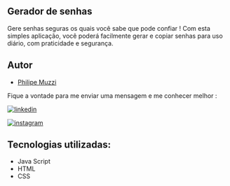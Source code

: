 
## Gerador de senhas 


Gere senhas seguras os quais você sabe que pode confiar ! Com esta simples aplicação, você poderá facilmente gerar e copiar senhas para uso diário, com praticidade e segurança.

## Autor

- [Philipe Muzzi](https://github.com/PhilipeMuzzi) 


Fique a vontade para me enviar uma mensagem e me conhecer melhor :

[![linkedin](https://img.shields.io/badge/linkedin-0A66C2?style=for-the-badge&logo=linkedin&logoColor=white)](https://www.linkedin.com/in/PHilipeMuzzi/)


[![instagram](https://img.shields.io/badge/instagram-E4405F?style=for-the-badge&logo=instagram&logoColor=white)](https://www.instagram.com/iamuzziphilipe/)

## Tecnologias utilizadas: 

- Java Script
- HTML
- CSS
